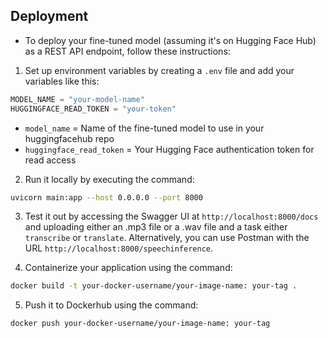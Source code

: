## Deployment

- To deploy your fine-tuned model (assuming it's on Hugging Face Hub) as a REST API endpoint, follow these instructions:


1. Set up environment variables by creating a `.env` file and add your variables like this:
```python
MODEL_NAME = "your-model-name"
HUGGINGFACE_READ_TOKEN = "your-token"

```
 - `model_name` = Name of the fine-tuned model to use in your huggingfacehub repo
 - `huggingface_read_token` = Your Hugging Face authentication token for read access


2. Run it locally by executing the command:
```bash
uvicorn main:app --host 0.0.0.0 --port 8000
```

3. Test it out by accessing the Swagger UI at `http://localhost:8000/docs` and uploading either an .mp3 file or a .wav file and a task either `transcribe` or `translate`. Alternatively, you can use Postman with the URL `http://localhost:8000/speechinference`.

4. Containerize your application using the command:

```bash
docker build -t your-docker-username/your-image-name: your-tag .
```

5. Push it to Dockerhub using the command:
```bash
docker push your-docker-username/your-image-name: your-tag
```